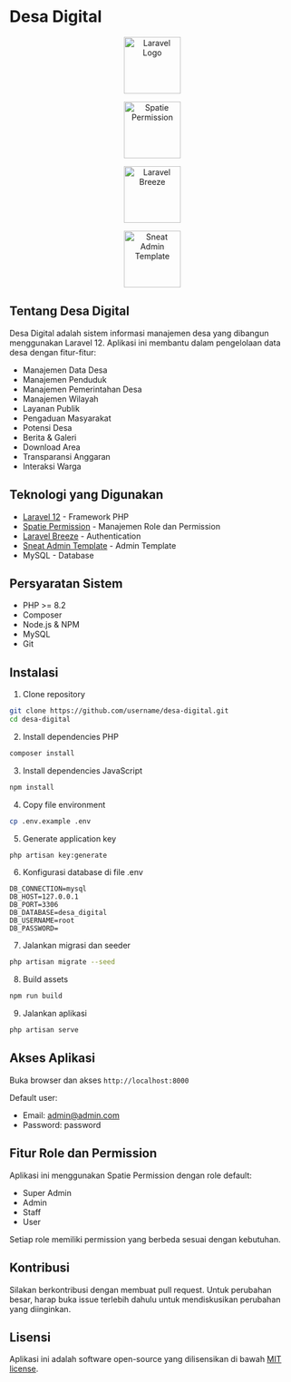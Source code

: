 # Desa Digital

<div align="center">
  <p>
    <img src="https://raw.githubusercontent.com/laravel/art/master/logo-lockup/5%20SVG/2%20CMYK/1%20Full%20Color/laravel-logolockup-cmyk-red.svg" height="100" alt="Laravel Logo">
  </p>

  <p>
    <img src="https://spatie.be/images/og-image.jpg" height="100" alt="Spatie Permission">
  </p>

  <p>
    <img src="https://raw.githubusercontent.com/laravel/breeze/1.x/art/breeze-logo.svg" height="100" alt="Laravel Breeze">
  </p>

  <p>
    <img src="https://camo.githubusercontent.com/544257fca6c1eb70768d5654b4c6456830de1bf5f0fad36742276fd124ecb477/68747470733a2f2f63646e2e6a7364656c6976722e6e65742f67682f74686d73676e722f736e6561742d68746d6c2d61646d696e2d74656d706c6174652d667265652f6173736574732f696d672f736e6561742d6c6f676f2e706e67" height="100" alt="Sneat Admin Template">
  </p>
</div>

## Tentang Desa Digital

Desa Digital adalah sistem informasi manajemen desa yang dibangun menggunakan Laravel 12. Aplikasi ini membantu dalam pengelolaan data desa dengan fitur-fitur:

- Manajemen Data Desa
- Manajemen Penduduk
- Manajemen Pemerintahan Desa
- Manajemen Wilayah
- Layanan Publik
- Pengaduan Masyarakat
- Potensi Desa
- Berita & Galeri
- Download Area
- Transparansi Anggaran
- Interaksi Warga

## Teknologi yang Digunakan

- [Laravel 12](https://laravel.com/docs) - Framework PHP
- [Spatie Permission](https://spatie.be/docs/laravel-permission) - Manajemen Role dan Permission
- [Laravel Breeze](https://laravel.com/docs/starter-kits#laravel-breeze) - Authentication
- [Sneat Admin Template](https://themeselection.com/item/sneat-free-bootstrap-html-admin-template/) - Admin Template
- MySQL - Database

## Persyaratan Sistem

- PHP >= 8.2
- Composer
- Node.js & NPM
- MySQL
- Git

## Instalasi

1. Clone repository
```bash
git clone https://github.com/username/desa-digital.git
cd desa-digital
```

2. Install dependencies PHP
```bash
composer install
```

3. Install dependencies JavaScript
```bash
npm install
```

4. Copy file environment
```bash
cp .env.example .env
```

5. Generate application key
```bash
php artisan key:generate
```

6. Konfigurasi database di file .env
```env
DB_CONNECTION=mysql
DB_HOST=127.0.0.1
DB_PORT=3306
DB_DATABASE=desa_digital
DB_USERNAME=root
DB_PASSWORD=
```

7. Jalankan migrasi dan seeder
```bash
php artisan migrate --seed
```

8. Build assets
```bash
npm run build
```

9. Jalankan aplikasi
```bash
php artisan serve
```

## Akses Aplikasi

Buka browser dan akses `http://localhost:8000`

Default user:
- Email: admin@admin.com
- Password: password

## Fitur Role dan Permission

Aplikasi ini menggunakan Spatie Permission dengan role default:
- Super Admin
- Admin
- Staff
- User

Setiap role memiliki permission yang berbeda sesuai dengan kebutuhan.

## Kontribusi

Silakan berkontribusi dengan membuat pull request. Untuk perubahan besar, harap buka issue terlebih dahulu untuk mendiskusikan perubahan yang diinginkan.

## Lisensi

Aplikasi ini adalah software open-source yang dilisensikan di bawah [MIT license](https://opensource.org/licenses/MIT).
